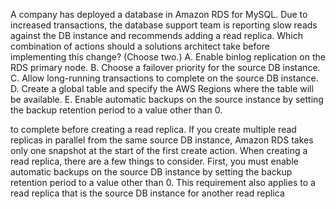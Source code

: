 A company has deployed a database in Amazon RDS for MySQL. Due to increased transactions, the database support team is reporting slow reads against the DB instance and recommends adding a read replica. Which combination of actions should a solutions architect take before implementing this change? (Choose two.) 
A. Enable binlog replication on the RDS primary node. 
B. Choose a failover priority for the source DB instance. 
C. Allow long-running transactions to complete on the source DB instance. 
D. Create a global table and specify the AWS Regions where the table will be available. 
E. Enable automatic backups on the source instance by setting the backup retention period to a value other than 0.

to complete before creating a read replica. If you create multiple read replicas in parallel from the same source DB instance, Amazon RDS takes only one snapshot at the start of the first create action. 
When creating a read replica, there are a few things to consider. First, you must enable automatic backups on the source DB instance by setting the backup retention period to a value other than 0. This requirement also applies to a read replica that is the source DB instance for another read replica